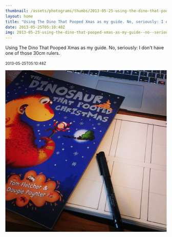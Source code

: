 ```yaml
---
thumbnail: /assets/photograms/thumbs/2013-05-25-using-the-dino-that-pooped-xmas-as-my-guide--no--seriously--i-don-t-have-one-of-those-30cm-rulers-.jpg
layout: home
title: "Using The Dino That Pooped Xmas as my guide. No, seriously: I don't have one of those 30cm rulers."
date: 2013-05-25T05:10:48Z
img: 2013-05-25-using-the-dino-that-pooped-xmas-as-my-guide--no--seriously--i-don-t-have-one-of-those-30cm-rulers-.jpg
---
```


Using The Dino That Pooped Xmas as my guide. No, seriously: I don't have one of those 30cm rulers.

<small>2013-05-25T05:10:48Z</small>

![Using The Dino That Pooped Xmas as my guide. No, seriously: I don't have one of those 30cm rulers.](/assets/photograms/original/2013-05-25-using-the-dino-that-pooped-xmas-as-my-guide--no--seriously--i-don-t-have-one-of-those-30cm-rulers-.jpg)
